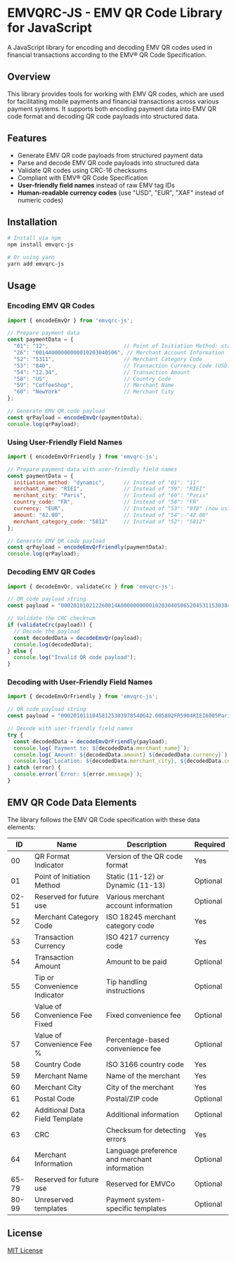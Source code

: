 # EMVQRC-JS - EMV QR Code Library for JavaScript

A JavaScript library for encoding and decoding EMV QR codes used in financial transactions according to the EMV® QR Code Specification.

## Overview

This library provides tools for working with EMV QR codes, which are used for facilitating mobile payments and financial transactions across various payment systems. It supports both encoding payment data into EMV QR code format and decoding QR code payloads into structured data.

## Features

- Generate EMV QR code payloads from structured payment data
- Parse and decode EMV QR code payloads into structured data
- Validate QR codes using CRC-16 checksums
- Compliant with EMV® QR Code Specification
- **User-friendly field names** instead of raw EMV tag IDs
- **Human-readable currency codes** (use "USD", "EUR", "XAF" instead of numeric codes)

## Installation

```bash
# Install via npm
npm install emvqrc-js

# Or using yarn
yarn add emvqrc-js
```

## Usage

### Encoding EMV QR Codes

```javascript
import { encodeEmvQr } from 'emvqrc-js';

// Prepare payment data
const paymentData = {
  "01": "12",                        // Point of Initiation Method: static
  "26": "0014A000000000010203040506", // Merchant Account Information
  "52": "5311",                      // Merchant Category Code
  "53": "840",                       // Transaction Currency Code (USD)
  "54": "12.34",                     // Transaction Amount
  "58": "US",                        // Country Code
  "59": "CoffeeShop",                // Merchant Name
  "60": "NewYork"                    // Merchant City
};

// Generate EMV QR code payload
const qrPayload = encodeEmvQr(paymentData);
console.log(qrPayload);
```

### Using User-Friendly Field Names

```javascript
import { encodeEmvQrFriendly } from 'emvqrc-js';

// Prepare payment data with user-friendly field names
const paymentData = {
  initiation_method: "dynamic",      // Instead of "01": "11"
  merchant_name: "RIEI",             // Instead of "59": "RIEI"
  merchant_city: "Paris",            // Instead of "60": "Paris"
  country_code: "FR",                // Instead of "58": "FR"
  currency: "EUR",                   // Instead of "53": "978" (now using alphabetic code)
  amount: "42.00",                   // Instead of "54": "42.00"
  merchant_category_code: "5812"     // Instead of "52": "5812"
};

// Generate EMV QR code payload
const qrPayload = encodeEmvQrFriendly(paymentData);
console.log(qrPayload);
```

### Decoding EMV QR Codes

```javascript
import { decodeEmvQr, validateCrc } from 'emvqrc-js';

// QR code payload string
const payload = "000201010212260014A00000000001020304050652045311530384054012.345802US5909CoffeeShop6007NewYork6304ABCD";

// Validate the CRC checksum
if (validateCrc(payload)) {
  // Decode the payload
  const decodedData = decodeEmvQr(payload);
  console.log(decodedData);
} else {
  console.log("Invalid QR code payload");
}
```

### Decoding with User-Friendly Field Names

```javascript
import { decodeEmvQrFriendly } from 'emvqrc-js';

// QR code payload string
const payload = "00020101110458125303978540642.005802FR5904RIEI6005Paris6304ABCD";

// Decode with user-friendly field names
try {
  const decodedData = decodeEmvQrFriendly(payload);
  console.log(`Payment to: ${decodedData.merchant_name}`);
  console.log(`Amount: ${decodedData.amount} ${decodedData.currency}`);  // Will show "EUR" instead of "978"
  console.log(`Location: ${decodedData.merchant_city}, ${decodedData.country_code}`);
} catch (error) {
  console.error(`Error: ${error.message}`);
}
```

## EMV QR Code Data Elements

The library follows the EMV QR Code specification with these data elements:

| ID   | Name                          | Description                                 | Required |
|------|-------------------------------|---------------------------------------------|----------|
| 00   | QR Format Indicator           | Version of the QR code format               | Yes      |
| 01   | Point of Initiation Method    | Static (11-12) or Dynamic (11-13)           | Optional |
| 02-51| Reserved for future use       | Various merchant account information        | Optional |
| 52   | Merchant Category Code        | ISO 18245 merchant category code            | Yes      |
| 53   | Transaction Currency          | ISO 4217 currency code                      | Yes      |
| 54   | Transaction Amount            | Amount to be paid                           | Optional |
| 55   | Tip or Convenience Indicator  | Tip handling instructions                   | Optional |
| 56   | Value of Convenience Fee Fixed| Fixed convenience fee                       | Optional |
| 57   | Value of Convenience Fee %    | Percentage-based convenience fee            | Optional |
| 58   | Country Code                  | ISO 3166 country code                       | Yes      |
| 59   | Merchant Name                 | Name of the merchant                        | Yes      |
| 60   | Merchant City                 | City of the merchant                        | Yes      |
| 61   | Postal Code                   | Postal/ZIP code                             | Optional |
| 62   | Additional Data Field Template| Additional information                      | Optional |
| 63   | CRC                           | Checksum for detecting errors               | Yes      |
| 64   | Merchant Information          | Language preference and merchant information| Optional |
| 65-79| Reserved for future use       | Reserved for EMVCo                          | Optional |
| 80-99| Unreserved templates          | Payment system-specific templates           | Optional |

## License

[MIT License](LICENSE)